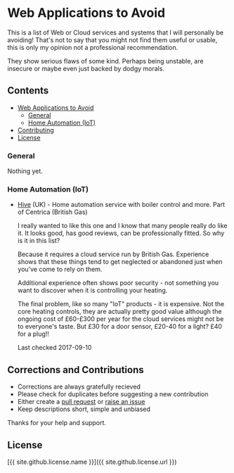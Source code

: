# Web Applications to Avoid
This is a list of Web or Cloud services and systems that I will personally be avoiding! 
That's not to say that you might not find them useful or usable, 
this is only my opinion not a professional recommendation.

They show serious flaws of some kind. Perhaps being unstable, are insecure or maybe even just backed by dodgy morals.

## Contents
- [Web Applications to Avoid](#web-applications-to-avoid)
  - [General](#general)
  - [Home Automation (IoT)](#home-automation-iot)
- [Contributing](#corrections-and-contributions)
- [License](#license)

### General
Nothing yet.

### Home Automation (IoT)
- [Hive](https://www.hivehome.com/) (UK) - Home automation service with boiler control and more.
  Part of Centrica (British Gas)

  I really wanted to like this one and I know that many people really do like it. It looks good, has good reviews,
  can be professionally fitted. So why is it in this list?

  Because it requires a cloud service run by British Gas. Experience shows that these things tend to get neglected
  or abandoned just when you've come to rely on them. 
  
  Additional experience often shows poor security - not something you want to discover when it is controlling your heating.

  The final problem, like so many "IoT" products - it is expensive. Not the core heating controls, they are actually
  pretty good value although the ongoing cost of £60-£300 per year for the cloud services might not be to everyone's
  taste. But £30 for a door sensor, £20-40 for a light? £40 for a plug!!

  Last checked 2017-09-10

## Corrections and Contributions
- Corrections are always gratefully recieved
- Please check for duplicates before suggesting a new contribution
- Either create a [pull request](https://github.com/TotallyInformation/awesome-to-me/pulls) 
  or [raise an issue](https://github.com/TotallyInformation/awesome-to-me/issues)
- Keep descriptions short, simple and unbiased

Thanks for your help and support.

## License
[{{ site.github.license.name }}]({{ site.github.license.url }})
